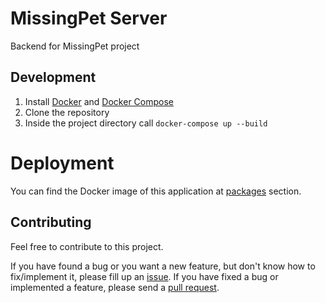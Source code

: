 # MissingPet Server

Backend for MissingPet project

## Development

1. Install [Docker](https://docs.docker.com/get-docker/) and
  [Docker Compose](https://docs.docker.com/compose/install/)
2. Clone the repository
3. Inside the project directory call `docker-compose up --build`

# Deployment

You can find the Docker image of this application at [packages][pkg] section.

## Contributing

Feel free to contribute to this project.

If you have found a bug or you want a new feature, but don't know how to
fix/implement it, please fill up an [issue][issue].
If you have fixed a bug or implemented a feature, please send a [pull
request][pr].

<!-- Links -->
[pkg]: https://github.com/orgs/missing-pet/packages?repo_name=server
[issue]: https://github.com/missing-pet/server/issues
[pr]: https://github.com/missing-pet/server/pulls
